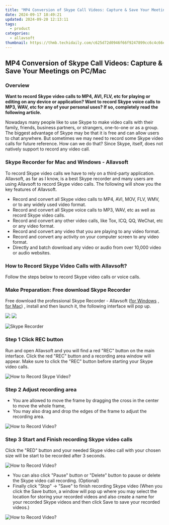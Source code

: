 ```yaml
---
title: "MP4 Conversion of Skype Call Videos: Capture & Save Your Meetings on PC/Mac"
date: 2024-09-17 18:49:21
updated: 2024-09-20 12:13:11
tags:
  - product
categories:
  - allavsoft
thumbnail: https://thmb.techidaily.com/c625d72d0946f66f9247899cc6c4c66eb70d8cf37963b2732e636693601b56f7.jpg
---
```


## MP4 Conversion of Skype Call Videos: Capture & Save Your Meetings on PC/Mac

### Overview

**Want to record Skype video calls to MP4, AVI, FLV, etc for playing or editing on any device or application? Want to record Skype voice calls to MP3, WAV, etc for any of your personal uses? If so, completely read the following article.**

Nowadays many people like to use Skype to make video calls with their family, friends, business partners, or strangers, one-to-one or as a group. The biggest advantage of Skype may be that it is free and can allow users to chat anywhere. But sometimes we may need to record some Skype video calls for future reference. How can we do that? Since Skype, itself, does not natively support to record any video call.

### Skype Recorder for Mac and Windows - Allavsoft

To record Skype video calls we have to rely on a third-party application. Allavsoft, as far as I know, is a best Skype recorder and many users are using Allavsoft to record Skype video calls. The following will show you the key features of Allavsoft.

* Record and convert all Skype video calls to MP4, AVI, MOV, FLV, WMV, or to any widely used video format.
* Record and convert all Skype voice calls to MP3, WAV, etc as well as record Skype video calls.
* Record and convert any other video calls, like Tox, ICQ, QQ, WeChat, etc or any video format.
* Record and convert any video that you are playing to any video format.
* Record and convert any activity on your computer screen to any video format.
* Directly and batch download any video or audio from over 10,000 video or audio websites.

### How to Record Skype Video Calls with Allavsoft?

Follow the steps below to record Skype video calls or voice calls.

### Make Preparation: Free download Skype Recorder

Free download the professional Skype Recorder - Allavsoft ([for Windows](https://tools.techidaily.com/allavsoft/products/) , [for Mac](https://tools.techidaily.com/allavsoft/products/)) , install and then launch it, the following interface will pop up.

[![](https://www.allavsoft.com/how-to/../images/how-to/free-download-win.jpg)](https://tools.techidaily.com/allavsoft/products/) [![](https://www.allavsoft.com/how-to/../images/how-to/free-download-mac.jpg)](https://tools.techidaily.com/allavsoft/products/)

![Skype Recorder](https://www.allavsoft.com/how-to/../images/allavsoft/screen-shot-600.jpg)

### Step 1 Click REC button

Run and open Allavsoft and you will find a red "REC" button on the main interface. Click the red "REC" button and a recording area window will appear. Make sure to click the "REC" button before starting your Skype video calls.

![How to Record Skype Video?](https://www.allavsoft.com/how-to/../images/how-to/record-skype-video-calls/click-rec-to-record-videos.jpg)

### Step 2 Adjust recording area

* You are allowed to move the frame by dragging the cross in the center to move the whole frame,
* You may also drag and drop the edges of the frame to adjust the recording area.

![How to Record Video?](https://www.allavsoft.com/how-to/../images/how-to/record-skype-video-calls/move-adjust-the-recording-frame.jpg)

### Step 3 Start and Finish recording Skype video calls

Click the "RED" button and your needed Skype video call with your chosen size will be start to be recorded after 3 seconds.

![How to Record Video?](https://www.allavsoft.com/how-to/../images/how-to/record-skype-video-calls/click-REC.jpg)

* You can also click "Pause" button or "Delete" button to pause or delete the Skype video call recording. (Optional)
* Finally click "Stop" -> "Save" to finish recording Skype video (When you click the Save button, a window will pop up where you may select the location for storing your recorded videos and also create a name for your recorded Skype videos and then click Save to save your recorded videos.)

![How to Record Video?](https://www.allavsoft.com/how-to/../images/how-to/record-skype-video-calls/click-stop-save-to-finish-recording.jpg)

<ins class="adsbygoogle"
     style="display:block"
     data-ad-format="autorelaxed"
     data-ad-client="ca-pub-7571918770474297"
     data-ad-slot="1223367746"></ins>



<ins class="adsbygoogle"
     style="display:block"
     data-ad-client="ca-pub-7571918770474297"
     data-ad-slot="8358498916"
     data-ad-format="auto"
     data-full-width-responsive="true"></ins>
